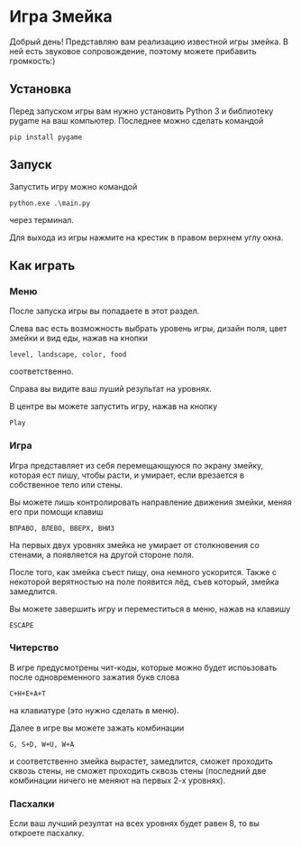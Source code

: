# Игра Змейка

Добрый день! Представляю вам реализацию известной игры змейка. В ней есть звуковое сопровождение, поэтому можете прибавить громкость:)

## Установка

Перед запуском игры вам нужно установить Python 3 и библиотеку pygame на ваш компьютер. Последнее можно сделать командой
```
pip install pygame
```

## Запуск

Запустить игру можно командой
```
python.exe .\main.py
```
через терминал.

Для выхода из игры нажмите на крестик в правом верхнем углу окна.

## Как играть

### Меню

После запуска игры вы попадаете в этот раздел.

Слева вас есть возможность выбрать уровень игры, дизайн поля, цвет змейки и вид еды, нажав на кнопки 
```
level, landscape, color, food
```
соответственно.

Справа вы видите ваш луший результат на уровнях.

В центре вы можете запустить игру, нажав на кнопку 
```
Play
```

### Игра

Игра представляет из себя перемещающуюся по экрану змейку, которая ест пишу, чтобы расти, и умирает, если врезается в собственное тело или стены.

Вы можете лишь контролировать направление движения змейки, меняя его при помощи клавиш 
```
ВПРАВО, ВЛЕВО, ВВЕРХ, ВНИЗ
```

На первых двух уровнях змейка не умирает от столкновения со стенами, а появляется на другой стороне поля.

После того, как змейка съест пищу, она немного ускорится. Также с некоторой верятностью на поле появится лёд, съев который, змейка замедлится.

Вы можете завершить игру и переместиться в меню, нажав на клавишу 
```
ESCAPE
```

### Читерство

В игре предусмотрены чит-коды, которые можно будет испоьзовать после одновременного зажатия букв слова 
```
C+H+E+A+T
```
на клавиатуре (это нужно сделать в меню).

Далее в игре вы можете зажать комбинации
```
G, S+D, W+U, W+A
```
и соответственно змейка вырастет, замедлится, сможет проходить сквозь стены, не сможет проходить сквозь стены (последний две комбинации ничего не меняют на первых 2-х уровнях).

### Пасхалки

Если ваш лучший резултат на всех уровнях будет равен 8, то вы откроете пасхалку.

